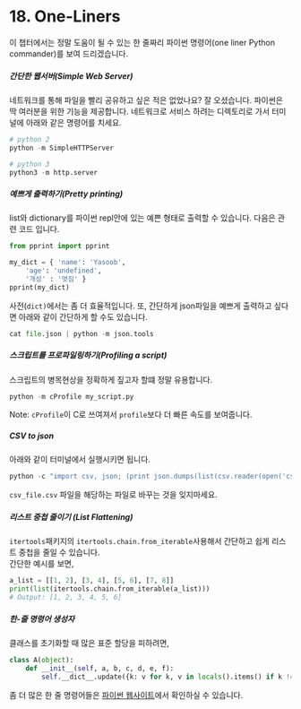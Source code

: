 # 18. One-Liners

이 챕터에서는 정말 도움이 될 수 있는 한 줄짜리 파이썬 명령어\(one liner Python commander\)를 보여 드리겠습니다.

##### 간단한 웹서버\(Simple Web Server\)

네트워크를 통해 파일을 빨리 공유하고 싶은 적은 없었나요? 잘 오셨습니다. 파이썬은 딱 여러분을 위한 기능을 제공합니다. 네트워크로 서비스 하려는 디렉토리로 가서 터미널에 아래와 같은 명령어를 치세요.

```python
# python 2
python -m SimpleHTTPServer

# python 3
python3 -m http.server
```

##### 예쁘게 출력하기\(Pretty printing\)

list와  dictionary를 파이썬 repl안에 있는 예쁜 형태로 출력할 수 있습니다. 다음은 관련 코드 입니다.

```python
from pprint import pprint

my_dict = { 'name': 'Yasoob',
    'age': 'undefined', 
    '개성' : '멋짐' }
pprint(my_dict)
```

사전\(`dict)`에서는 좀 더 효율적입니다. 또, 간단하게 json파일을 예쁘게 출력하고 싶다면 아래와 같이 간단하게 할 수도 있습니다.

```python
cat file.json | python -m json.tools
```

##### 스크립트를 프로파일링하기\(Profiling a script\)

스크립트의 병목현상을 정확하게 짚고자 할떄  정말 유용합니다.

```python
python -m cProfile my_script.py
```

Note: `cProfile`이 C로 쓰여져서 `profile`보다 더 빠른 속도를 보여줍니다.

##### CSV to json

아래와 같이 터미널에서 실행시키면 됩니다.

```python
python -c "import csv, json; (print json.dumps(list(csv.reader(open('csv_file.csv')))))"
```

`csv_file.csv` 파일을 해당하는 파일로 바꾸는 것을 잊지마세요.

##### 리스트 중첩 줄이기 \(List Flattening\)

`itertools`패키지의 `itertools.chain.from_iterable`사용해서 간단하고 쉽게 리스트 중첩을 줄일 수 있습니다.  
간단한 예시를 보면,

```python
a_list = [[1, 2], [3, 4], [5, 6], [7, 8]]
print(list(itertools.chain.from_iterable(a_list)))
# Output: [1, 2, 3, 4, 5, 6]
```

##### 한-줄 명령어 생성자

클래스를 초기화할 때 많은 표준 할당을 피하려면,

```python
class A(object):
    def __init__(self, a, b, c, d, e, f):
        self.__dict__.update({k: v for k, v in locals().items() if k != 'self'})
```

좀 더 많은 한 줄 명령어들은 [파이썬 웹사이트](https://wiki.python.org/moin/Powerful%20Python%20One-Liners)에서 확인하실 수 있습니다.

